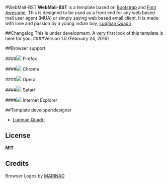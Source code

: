 #WebMail-BST
**WebMail-BST** is a template  based on [Bootstrap](http://getbootstrap.com/) and [Font Awesome](http://fontawesome.io/). This is designed to be used as a  front end for any web based mail user agent (MUA) or simply saying web based email client. It is made with love and passion by a young indian boy, [Luqman Quadri](https://sites.google.com/site/luqmanquadri)



##Changelog
This is under development. A very first look of this template is here for you. 
####Version 1.0  (February 24, 2016)

##Browser support

####![](http://theme.winfuture.it/pub/icons/firefox.png) Firefox

####![](http://theme.winfuture.it/pub/icons/chrome.png) Chrome

####![](http://theme.winfuture.it/pub/icons/opera.png) Opera

####![](http://theme.winfuture.it/pub/icons/safari.png) Safari

####![](http://theme.winfuture.it/pub/icons/ie.png) Internet Explorer

##Template developer/designer
* [Luqman Quadri](mailto:luqman.quadri@gmail.com)


## License

**MIT** 

## Credits

Browser Logos by [MARINAD](http://marinad.com.ar/free-flat-browser-logotypes/)

